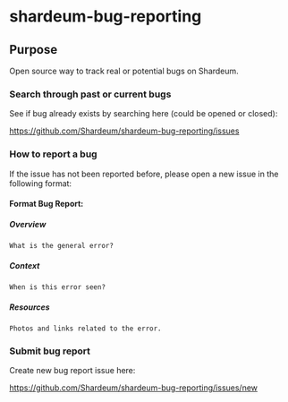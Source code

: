 # shardeum-bug-reporting

## Purpose

Open source way to track real or potential bugs on Shardeum.

### Search through past or current bugs

See if bug already exists by searching here (could be opened or closed): 

https://github.com/Shardeum/shardeum-bug-reporting/issues

### How to report a bug

If the issue has not been reported before, please open a new issue in the following format:

#### Format Bug Report:

##### Overview

    What is the general error?

##### Context 

    When is this error seen?

##### Resources

    Photos and links related to the error.

### Submit bug report 

Create new bug report issue here:

https://github.com/Shardeum/shardeum-bug-reporting/issues/new
